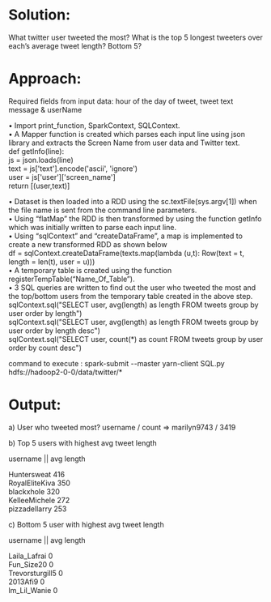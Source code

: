 Solution:
=========

What twitter user tweeted the most?  What is the top 5 longest tweeters over each’s average tweet length?  Bottom 5?

Approach:
==========

Required fields from input data: hour of the day of tweet, tweet text message & userName

•	Import print_function, SparkContext, SQLContext. <br />
•	A  Mapper function is created which parses each input line using json library and extracts the Screen Name from user data and Twitter text. <br />
		def getInfo(line): <br />
		js = json.loads(line) <br />
		text = js['text'].encode('ascii', 'ignore') <br />
		user = js['user']['screen_name'] <br />
		return [(user,text)] <br />
		
•   Dataset is then loaded into a RDD using the sc.textFile(sys.argv[1]) when the file name is sent from the command line parameters. <br />
•	Using “flatMap” the RDD is then transformed by using the function getInfo which was initially written to parse each input line. <br />
•	Using “sqlContext” and “createDataFrame”, a map is implemented to create a new transformed RDD as shown below <br />
		 df = sqlContext.createDataFrame(texts.map(lambda (u,t): Row(text = t, length = len(t), user = u))) <br />
•	A temporary table is created using the function registerTempTable(“Name_Of_Table”). <br />
•	3 SQL queries are written to find out the user who tweeted the most and the top/bottom users from the temporary table created in the above step. <br />
	    sqlContext.sql("SELECT user, avg(length) as length FROM tweets group by user order by length") <br />
		sqlContext.sql("SELECT user, avg(length) as length FROM tweets group by user order by length desc") <br />
		sqlContext.sql("SELECT user, count(*) as count FROM tweets group by user order by count desc") <br />

command to execute : spark-submit --master yarn-client SQL.py hdfs://hadoop2-0-0/data/twitter/* <br />
    
Output:
========

a) User who tweeted most?
username / count => marilyn9743 / 3419 

b) Top 5 users with highest avg tweet length

username   ||   avg length

Huntersweat	416 <br />
RoyalEliteKiva	350 <br />
blackxhole	320 <br />
KelleeMichele	272 <br />
pizzadellarry 	253 <br />

c) Bottom 5 user with highest avg tweet length

username   ||   avg length

Laila_Lafrai	0 <br />
Fun_Size20	0 <br />
Trevorsturgill5	0 <br />
2013Afi9	0 <br />
lm_Lil_Wanie 	0 <br />
